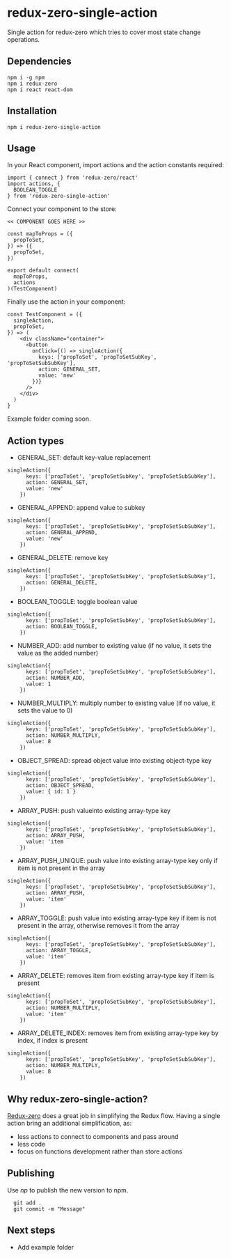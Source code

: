 # redux-zero-single-action

Single action for redux-zero which tries to cover most state change operations.

## Dependencies
```
npm i -g npm
npm i redux-zero
npm i react react-dom
```

## Installation
```
npm i redux-zero-single-action
```

## Usage
In your React component, import actions and the action constants required:

```
import { connect } from 'redux-zero/react'
import actions, {
  BOOLEAN_TOGGLE
} from 'redux-zero-single-action'
```

Connect your component to the store:
```
<< COMPONENT GOES HERE >>

const mapToProps = ({
  propToSet,
}) => ({
  propToSet,
})

export default connect(
  mapToProps,
  actions
)(TestComponent)
```

Finally use the action in your component:
```
const TestComponent = ({
  singleAction,
  propToSet,
}) => (
    <div className="container">
      <button
        onClick={() => singleAction({
          keys: ['propToSet', 'propToSetSubKey', 'propToSetSubSubKey'],
          action: GENERAL_SET,
          value: 'new'
        })}
      />
    </div>
  )
}
```

Example folder coming soon.

## Action types
* GENERAL_SET: default key-value replacement
```
singleAction({
      keys: ['propToSet', 'propToSetSubKey', 'propToSetSubSubKey'],
      action: GENERAL_SET,
      value: 'new'
    })
```

* GENERAL_APPEND: append value to subkey
```
singleAction({
      keys: ['propToSet', 'propToSetSubKey', 'propToSetSubSubKey'],
      action: GENERAL_APPEND,
      value: 'new'
    })
```

* GENERAL_DELETE: remove key
```
singleAction({
      keys: ['propToSet', 'propToSetSubKey', 'propToSetSubSubKey'],
      action: GENERAL_DELETE,
    })
```

* BOOLEAN_TOGGLE: toggle boolean value
```
singleAction({
      keys: ['propToSet', 'propToSetSubKey', 'propToSetSubSubKey'],
      action: BOOLEAN_TOGGLE,
    })
```

* NUMBER_ADD: add number to existing value (if no value, it sets the value as the added number)
```
singleAction({
      keys: ['propToSet', 'propToSetSubKey', 'propToSetSubSubKey'],
      action: NUMBER_ADD,
      value: 1
    })
```

* NUMBER_MULTIPLY: multiply number to existing value (if no value, it sets the value to 0)
```
singleAction({
      keys: ['propToSet', 'propToSetSubKey', 'propToSetSubSubKey'],
      action: NUMBER_MULTIPLY,
      value: 8
    })
```

* OBJECT_SPREAD: spread object value into existing object-type key 
```
singleAction({
      keys: ['propToSet', 'propToSetSubKey', 'propToSetSubSubKey'],
      action: OBJECT_SPREAD,
      value: { id: 1 }
    })
```

* ARRAY_PUSH: push valueinto existing array-type key 
```
singleAction({
      keys: ['propToSet', 'propToSetSubKey', 'propToSetSubSubKey'],
      action: ARRAY_PUSH,
      value: 'item
    })
```

* ARRAY_PUSH_UNIQUE: push value into existing array-type key only if item is not present in the array
```
singleAction({
      keys: ['propToSet', 'propToSetSubKey', 'propToSetSubSubKey'],
      action: ARRAY_PUSH,
      value: 'item'
    })
```

* ARRAY_TOGGLE: push value into existing array-type key if item is not present in the array, otherwise removes it from the array
```
singleAction({
      keys: ['propToSet', 'propToSetSubKey', 'propToSetSubSubKey'],
      action: ARRAY_TOGGLE,
      value: 'item'
    })
```

* ARRAY_DELETE: removes item from existing array-type key if item is present
```
singleAction({
      keys: ['propToSet', 'propToSetSubKey', 'propToSetSubSubKey'],
      action: NUMBER_MULTIPLY,
      value: 'item'
    })
```

* ARRAY_DELETE_INDEX: removes item from existing array-type key by index, if index is present
```
singleAction({
      keys: ['propToSet', 'propToSetSubKey', 'propToSetSubSubKey'],
      action: NUMBER_MULTIPLY,
      value: 8
    })
```

## Why redux-zero-single-action?
[Redux-zero](https://github.com/redux-zero/redux-zero) does a great job in simplifying the Redux flow.
Having a single action bring an additional simplification, as:
* less actions to connect to components and pass around
* less code
* focus on functions development rather than store actions

## Publishing

Use *np* to publish the new version to npm.
```
  git add .
  git commit -m "Message"
```

## Next steps
* Add example folder